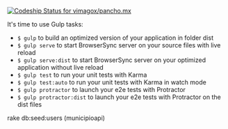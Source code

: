 [ ![Codeship Status for vimagox/pancho.mx](https://codeship.com/projects/99362af0-ea19-0133-a1fa-5a99213623df/status?branch=master)](https://codeship.com/projects/147803)


It's time to use Gulp tasks:
- `$ gulp` to build an optimized version of your application in folder dist
- `$ gulp serve` to start BrowserSync server on your source files with live reload
- `$ gulp serve:dist` to start BrowserSync server on your optimized application without live reload
- `$ gulp test` to run your unit tests with Karma
- `$ gulp test:auto` to run your unit tests with Karma in watch mode
- `$ gulp protractor` to launch your e2e tests with Protractor
- `$ gulp protractor:dist` to launch your e2e tests with Protractor on the dist files


rake db:seed:users (municipioapi)
